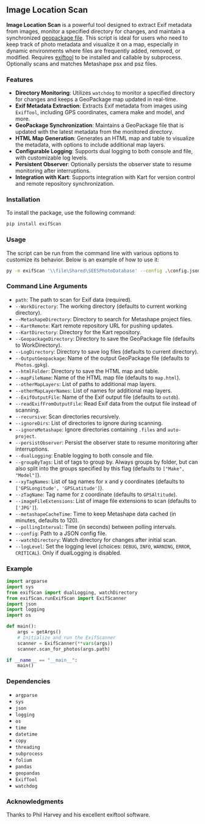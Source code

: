 ## Image Location Scan

**Image Location Scan** is a powerful tool designed to extract Exif metadata from images, monitor a specified directory for changes, and maintain a synchronized [geopackage file](https://www.geopackage.org/). This script is ideal for users who need to keep track of photo metadata and visualize it on a map, especially in dynamic environments where files are frequently added, removed, or modified. Requires [exiftool](https://exiftool.org/) to be installed and callable by subprocess. Optionally scans and matches Metashape psx and psz files.

### Features

- **Directory Monitoring**: Utilizes `watchdog` to monitor a specified directory for changes and keeps a GeoPackage map updated in real-time.
- **Exif Metadata Extraction**: Extracts Exif metadata from images using `ExifTool`, including GPS coordinates, camera make and model, and more.
- **GeoPackage Synchronization**: Maintains a GeoPackage file that is updated with the latest metadata from the monitored directory.
- **HTML Map Generation**: Generates an HTML map and table to visualize the metadata, with options to include additional map layers.
- **Configurable Logging**: Supports dual logging to both console and file, with customizable log levels.
- **Persistent Observer**: Optionally persists the observer state to resume monitoring after interruptions.
- **Integration with Kart**: Supports integration with Kart for version control and remote repository synchronization.

### Installation

To install the package, use the following command:

```bash
pip install exifScan
```

### Usage

The script can be run from the command line with various options to customize its behavior. Below is an example of how to use it:

```bash
py -m exifScan '\\file\Shared\SEESPhotoDatabase' --config .\config.json --watchDirectory
```

### Command Line Arguments

- `path`: The path to scan for Exif data (required).
- `--WorkDirectory`: The working directory (defaults to current working directory).
- `--MetashapeDirectory`: Directory to search for Metashape project files.
- `--KartRemote`: Kart remote repository URL for pushing updates.
- `--KartDirectory`: Directory for the Kart repository.
- `--GeopackageDirectory`: Directory to save the GeoPackage file (defaults to WorkDirectory).
- `--LogDirectory`: Directory to save log files (defaults to current directory).
- `--OutputGeopackage`: Name of the output GeoPackage file (defaults to `Photos.gpkg`).
- `--htmlFolder`: Directory to save the HTML map and table.
- `--mapFileName`: Name of the HTML map file (defaults to `map.html`).
- `--otherMapLayers`: List of paths to additional map layers.
- `--otherMapLayerNames`: List of names for additional map layers.
- `--ExifOutputFile`: Name of the Exif output file (defaults to `outdb`).
- `--readExifFromOutputFile`: Read Exif data from the output file instead of scanning.
- `--recursive`: Scan directories recursively.
- `--ignoreDirs`: List of directories to ignore during scanning.
- `--ignoreMetashape`: Ignore directories containing `.files` and `auto-project`.
- `--persistObserver`: Persist the observer state to resume monitoring after interruptions.
- `--dualLogging`: Enable logging to both console and file.
- `--groupByTags`: List of tags to group by. Always groups by folder, but can also split into the groups specified by this flag (defaults to `["Make", "Model"]`).
- `--xyTagNames`: List of tag names for x and y coordinates (defaults to `['GPSLongitude', 'GPSLatitude']`).
- `--zTagName`: Tag name for z coordinate (defaults to `GPSAltitude`).
- `--imageFileExtensions`: List of image file extensions to scan (defaults to `['JPG']`).
- `--metashapeCacheTime`: Time to keep Metashape data cached (in minutes, defaults to 120).
- `--pollingInterval`: Time (in seconds) between polling intervals.
- `--config`: Path to a JSON config file.
- `--watchDirectory`: Watch directory for changes after initial scan.
- `--logLevel`: Set the logging level (choices: `DEBUG`, `INFO`, `WARNING`, `ERROR`, `CRITICAL`). Only if dualLogging is disabled.

### Example

```python
import argparse
import sys
from exifScan import dualLogging, watchDirectory
from exifScan.runExifScan import ExifScanner
import json
import logging
import os

def main():
    args = getArgs()
    # Initialize and run the ExifScanner
    scanner = ExifScanner(**vars(args))
    scanner.scan_for_photos(args.path)

if __name__ == "__main__":
    main()
```

### Dependencies

- `argparse`
- `sys`
- `json`
- `logging`
- `os`
- `time`
- `datetime`
- `copy`
- `threading`
- `subprocess`
- `folium`
- `pandas`
- `geopandas`
- `ExifTool`
- `watchdog`

### Acknowledgments

Thanks to Phil Harvey and his excellent exiftool software.
